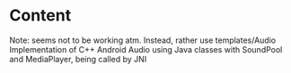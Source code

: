 # Content
Note: seems not to be working atm. Instead, rather use templates/Audio
Implementation of C++ Android Audio using Java classes with SoundPool and MediaPlayer, being called by JNI